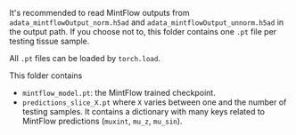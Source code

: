 
It's recommended to read MintFlow outputs from `adata_mintflowOutput_norm.h5ad` and `adata_mintflowOutput_unnorm.h5ad` in the output path.
If you choose not to, this folder contains one `.pt` file per testing tissue sample.

All `.pt` files can be loaded by `torch.load`.


This folder contains
- `mintflow_model.pt`: the MintFlow trained checkpoint.
- `predictions_slice_X.pt` where `X` varies between one and the number of testing samples. It contains a dictionary with many keys related to MintFlow predictions (`muxint`, `mu_z`, `mu_sin`).





